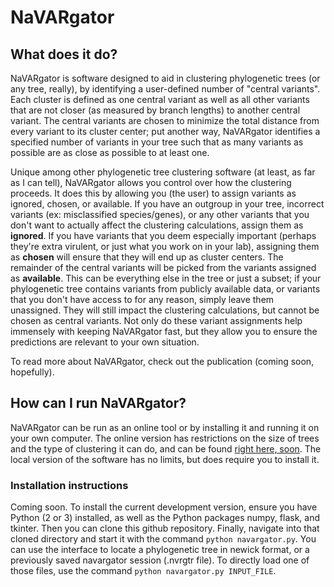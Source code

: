 NaVARgator
==========

What does it do?
----------------

NaVARgator is software designed to aid in clustering phylogenetic trees (or any tree, really), by identifying a user-defined number of "central variants". Each cluster is defined as one central variant as well as all other variants that are not closer (as measured by branch lengths) to another central variant. The central variants are chosen to minimize the total distance from every variant to its cluster center; put another way, NaVARgator identifies a specified number of variants in your tree such that as many variants as possible are as close as possible to at least one.

Unique among other phylogenetic tree clustering software (at least, as far as I can tell), NaVARgator allows you control over how the clustering proceeds. It does this by allowing you (the user) to assign variants as ignored, chosen, or available. If you have an outgroup in your tree, incorrect variants (ex: misclassified species/genes), or any other variants that you don't want to actually affect the clustering calculations, assign them as __ignored__. If you have variants that you deem especially important (perhaps they're extra virulent, or just what you work on in your lab), assigning them as __chosen__ will ensure that they will end up as cluster centers. The remainder of the central variants will be picked from the variants assigned as __available__. This can be everything else in the tree or just a subset; if your phylogenetic tree contains variants from publicly available data, or variants that you don't have access to for any reason, simply leave them unassigned. They will still impact the clustering calculations, but cannot be chosen as central variants. Not only do these variant assignments help immensely with keeping NaVARgator fast, but they allow you to ensure the predictions are relevant to your own situation.

To read more about NaVARgator, check out the publication (coming soon, hopefully).

How can I run NaVARgator?
-------------------------

NaVARgator can be run as an online tool or by installing it and running it on your own computer. The online version has restrictions on the size of trees and the type of clustering it can do, and can be found [right here, soon](http://www.compsysbio.org/navargator). The local version of the software has no limits, but does require you to install it.

### Installation instructions

Coming soon. To install the current development version, ensure you have Python (2 or 3) installed, as well as the Python packages numpy, flask, and tkinter. Then you can clone this github repository. Finally, navigate into that cloned directory and start it with the command `python navargator.py`. You can use the interface to locate a phylogenetic tree in newick format, or a previously saved navargator session (.nvrgtr file). To directly load one of those files, use the command `python navargator.py INPUT_FILE`.
